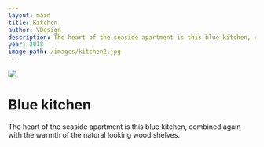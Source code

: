 ```yaml
---
layout: main
title: Kitchen
author: VDesign
description: The heart of the seaside apartment is this blue kitchen, combined again with the warmth of the natural looking wood shelves.
year: 2018
image-path: /images/kitchen2.jpg
---
```


<div class="project">
    <img src="{{ site.baseurl }}{{ image-path }}" />
    <h1>Blue kitchen</h1>
    <p>The heart of the seaside apartment is this blue kitchen, combined again with the warmth of the natural looking wood shelves.</p>
</div>
